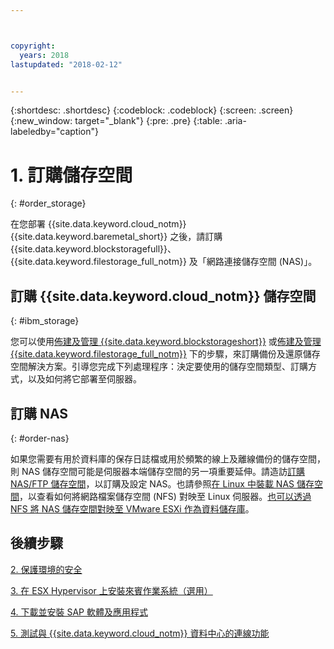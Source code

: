 ```yaml
---



copyright:
  years: 2018
lastupdated: "2018-02-12"


---
```


{:shortdesc: .shortdesc}
{:codeblock: .codeblock}
{:screen: .screen}
{:new_window: target="_blank"}
{:pre: .pre}
{:table: .aria-labeledby="caption"}

# 1. 訂購儲存空間
{: #order_storage}

在您部署 {{site.data.keyword.cloud_notm}} {{site.data.keyword.baremetal_short}} 之後，請訂購 {{site.data.keyword.blockstoragefull}}、{{site.data.keyword.filestorage_full_notm}} 及「網路連接儲存空間 (NAS)」。 

## 訂購 {{site.data.keyword.cloud_notm}} 儲存空間
{: #ibm_storage}

您可以使用[佈建及管理 {{site.data.keyword.blockstorageshort}}](https://console.bluemix.net/docs/infrastructure/BlockStorage/provisioning-block_storage.html#provisioning-and-managing-block-storage) 或[佈建及管理 {{site.data.keyword.filestorage_full_notm}}](https://console.bluemix.net/docs/infrastructure/FileStorage/provisioning-file-storage.html#provisioning-and-managing-ibm-file-storage-for-ibm-cloud) 下的步驟，來訂購備份及還原儲存空間解決方案。引導您完成下列處理程序：決定要使用的儲存空間類型、訂購方式，以及如何將它部署至伺服器。

## 訂購 NAS
{: #order-nas}

如果您需要有用於資料庫的保存日誌檔或用於頻繁的線上及離線備份的儲存空間，則 NAS 儲存空間可能是伺服器本端儲存空間的另一項重要延伸。請造訪[訂購 NAS/FTP 儲存空間](https://console.bluemix.net/docs/infrastructure/network-attached-storage/index.html#ordering-nas-ftp-storage)，以訂購及設定 NAS。也請參照[在 Linux 中裝載 NAS 儲存空間](https://console.bluemix.net/docs/infrastructure/network-attached-storage/mount-nas-storage-linux.html#mounting-nas-storage-in-linux)，以查看如何將網路檔案儲存空間 (NFS) 對映至 Linux 伺服器。[也可以透過 NFS 將 NAS 儲存空間對映至 VMware ESXi 作為資料儲存庫](https://console.bluemix.net/docs/infrastructure/network-attached-storage/connect-nas-storage-windows.html#connecting-to-nas-storage-in-windows)。

## 後續步驟

  [2. 保護環境的安全](/docs/infrastructure/sap-hana/hana-secure-environment.html)

  [3. 在 ESX Hypervisor 上安裝來賓作業系統（選用）](/docs/infrastructure/sap-hana/hana-installing-guest-operating-system-VMware-deployments.html)

  [4. 下載並安裝 SAP 軟體及應用程式](/docs/infrastructure/sap-hana/hana-installing-SAP-landscape.html)
  
  [5. 測試與 {{site.data.keyword.cloud_notm}} 資料中心的連線功能](/docs/infrastructure/sap-hana/hana-testing-connectivity.html)
